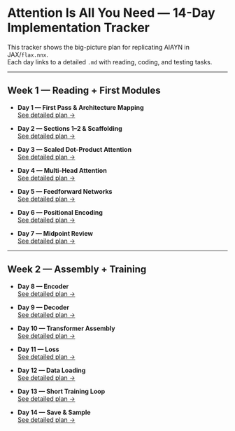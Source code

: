 # Attention Is All You Need — 14-Day Implementation Tracker

This tracker shows the big-picture plan for replicating AIAYN in JAX/`flax.nnx`.  
Each day links to a detailed `.md` with reading, coding, and testing tasks.

---

## Week 1 — Reading + First Modules

- **Day 1 — First Pass & Architecture Mapping**  
  [See detailed plan →](day_01.md)

- **Day 2 — Sections 1–2 & Scaffolding**  
  [See detailed plan →](day_02.md)

- **Day 3 — Scaled Dot-Product Attention**  
  [See detailed plan →](day_03.md)

- **Day 4 — Multi-Head Attention**  
  [See detailed plan →](day_04.md)

- **Day 5 — Feedforward Networks**  
  [See detailed plan →](day_05.md)

- **Day 6 — Positional Encoding**  
  [See detailed plan →](day_06.md)

- **Day 7 — Midpoint Review**  
  [See detailed plan →](day_07.md)

---

## Week 2 — Assembly + Training

- **Day 8 — Encoder**  
  [See detailed plan →](day_08.md)

- **Day 9 — Decoder**  
  [See detailed plan →](day_09.md)

- **Day 10 — Transformer Assembly**  
  [See detailed plan →](day_10.md)

- **Day 11 — Loss**  
  [See detailed plan →](day_11.md)

- **Day 12 — Data Loading**  
  [See detailed plan →](day_12.md)

- **Day 13 — Short Training Loop**  
  [See detailed plan →](day_13.md)

- **Day 14 — Save & Sample**  
  [See detailed plan →](day_14.md)
